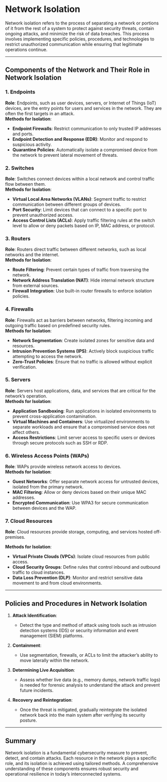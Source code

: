 # Network Isolation

Network isolation refers to the process of separating a network or portions of it from the rest of a system to protect against security threats, contain ongoing attacks, and minimize the risk of data breaches. This process involves implementing specific policies, procedures, and technologies to restrict unauthorized communication while ensuring that legitimate operations continue.

---

## Components of the Network and Their Role in Network Isolation

### 1. **Endpoints**

**Role**: Endpoints, such as user devices, servers, or Internet of Things (IoT) devices, are the entry points for users and services in the network. They are often the first targets in an attack.  
**Methods for Isolation**:

-   **Endpoint Firewalls**: Restrict communication to only trusted IP addresses and ports.
-   **Endpoint Detection and Response (EDR)**: Monitor and respond to suspicious activity.
-   **Quarantine Policies**: Automatically isolate a compromised device from the network to prevent lateral movement of threats.

### 2. **Switches**

**Role**: Switches connect devices within a local network and control traffic flow between them.  
**Methods for Isolation**:

-   **Virtual Local Area Networks (VLANs)**: Segment traffic to restrict communication between different groups of devices.
-   **Port Security**: Limit devices that can connect to a specific port to prevent unauthorized access.
-   **Access Control Lists (ACLs)**: Apply traffic filtering rules at the switch level to allow or deny packets based on IP, MAC address, or protocol.

### 3. **Routers**

**Role**: Routers direct traffic between different networks, such as local networks and the internet.  
**Methods for Isolation**:

-   **Route Filtering**: Prevent certain types of traffic from traversing the network.
-   **Network Address Translation (NAT)**: Hide internal network structure from external sources.
-   **Firewall Integration**: Use built-in router firewalls to enforce isolation policies.

### 4. **Firewalls**

**Role**: Firewalls act as barriers between networks, filtering incoming and outgoing traffic based on predefined security rules.  
**Methods for Isolation**:

-   **Network Segmentation**: Create isolated zones for sensitive data and resources.
-   **Intrusion Prevention Systems (IPS)**: Actively block suspicious traffic attempting to access the network.
-   **Zero-Trust Policies**: Ensure that no traffic is allowed without explicit verification.

### 5. **Servers**

**Role**: Servers host applications, data, and services that are critical for the network’s operation.  
**Methods for Isolation**:

-   **Application Sandboxing**: Run applications in isolated environments to prevent cross-application contamination.
-   **Virtual Machines and Containers**: Use virtualized environments to separate workloads and ensure that a compromised service does not affect others.
-   **Access Restrictions**: Limit server access to specific users or devices through secure protocols such as SSH or RDP.

### 6. **Wireless Access Points (WAPs)**

**Role**: WAPs provide wireless network access to devices.  
**Methods for Isolation**:

-   **Guest Networks**: Offer separate network access for untrusted devices, isolated from the primary network.
-   **MAC Filtering**: Allow or deny devices based on their unique MAC addresses.
-   **Encrypted Communication**: Use WPA3 for secure communication between devices and the WAP.

### 7. **Cloud Resources**

**Role**: Cloud resources provide storage, computing, and services hosted off-premises.

**Methods for Isolation**:

-   **Virtual Private Clouds (VPCs)**: Isolate cloud resources from public access.
-   **Cloud Security Groups**: Define rules that control inbound and outbound traffic to cloud instances.
-   **Data Loss Prevention (DLP)**: Monitor and restrict sensitive data movement to and from cloud environments.

---

## Policies and Procedures in Network Isolation

1. **Attack Identification**:

    - Detect the type and method of attack using tools such as intrusion detection systems (IDS) or security information and event management (SIEM) platforms.

2. **Containment**:

    - Use segmentation, firewalls, or ACLs to limit the attacker’s ability to move laterally within the network.

3. **Determining Live Acquisition**:

    - Assess whether live data (e.g., memory dumps, network traffic logs) is needed for forensic analysis to understand the attack and prevent future incidents.

4. **Recovery and Reintegration**:
    - Once the threat is mitigated, gradually reintegrate the isolated network back into the main system after verifying its security posture.

---

## Summary

Network isolation is a fundamental cybersecurity measure to prevent, detect, and contain attacks. Each resource in the network plays a specific role, and its isolation is achieved using tailored methods. A comprehensive understanding of these components ensures robust security and operational resilience in today’s interconnected systems.
